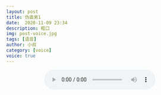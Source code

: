 ```yaml
---
layout: post
title: 伪直男1
date:  2020-11-09 23:34
description: 粗口
img: post-voice.jpg
tags: [语音]
author: 小叔
category: [voice]
voice: true
---
```

<div align="center">
  <audio controls preload="auto" src="https://public.bl.files.1drv.com/y4m_xAp-vp65QY5YeeM_ix98TY2y7EBGoxqXLPgOdAOpYUPYReErkadN1EeVOx7t6n-5MOFvPFLEpUEtIsExGihskDOkslG5AgnK_CHDqICr8QtnlElJeJECchKBMi8sD4EQNG93JtjmjKhnpKDbN3QX-Ym0hszZVNgR5PbSVsQBEsFrHjQpCkI0Kanu2OLg-J8dwFVCXfMmLqiEudRq6j5Mukca5ZEvAl4p89d-fwH01n4kNcxSDuxTE6jXGr6GMct"></audio>
</div>
